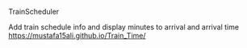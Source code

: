 TrainScheduler

Add train schedule info and display minutes to arrival and arrival time 
 https://mustafa15ali.github.io/Train_Time/
